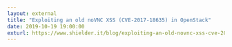 ```yaml
---
layout: external
title: "Exploiting an old noVNC XSS (CVE-2017-18635) in OpenStack"
date: 2019-10-19 19:00:00
exturl: https://www.shielder.it/blog/exploiting-an-old-novnc-xss-cve-2017-18635-in-openstack/
---
```


